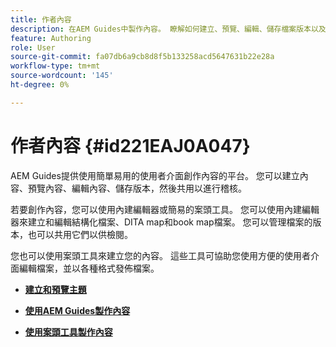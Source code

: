 ```yaml
---
title: 作者內容
description: 在AEM Guides中製作內容。 瞭解如何建立、預覽、編輯、儲存檔案版本以及共用供檢閱。
feature: Authoring
role: User
source-git-commit: fa07db6a9cb8d8f5b133258acd5647631b22e28a
workflow-type: tm+mt
source-wordcount: '145'
ht-degree: 0%

---
```


# 作者內容 {#id221EAJ0A047}

AEM Guides提供使用簡單易用的使用者介面創作內容的平台。 您可以建立內容、預覽內容、編輯內容、儲存版本，然後共用以進行稽核。

若要創作內容，您可以使用內建編輯器或簡易的案頭工具。 您可以使用內建編輯器來建立和編輯結構化檔案、DITA map和book map檔案。 您可以管理檔案的版本，也可以共用它們以供檢閱。

您也可以使用案頭工具來建立您的內容。 這些工具可協助您使用方便的使用者介面編輯檔案，並以各種格式發佈檔案。

- **[建立和預覽主題](create-preview-topics.md)**

- **[使用AEM Guides製作內容](authoring-content-xml-doc.md)**

- **[使用案頭工具製作內容](author-desktop-tools.md)**
